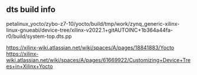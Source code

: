 
## dts build info
petalinux_yocto/zybo-z7-10/yocto/build/tmp/work/zynq_generic-xilinx-linux-gnueabi/device-tree/xilinx-v2022.1+gitAUTOINC+1b364a44fa-r0/build/system-top.dts.pp

https://xilinx-wiki.atlassian.net/wiki/spaces/A/pages/18841883/Yocto
https://xilinx-wiki.atlassian.net/wiki/spaces/A/pages/61669922/Customizing+Device+Trees+in+Xilinx+Yocto